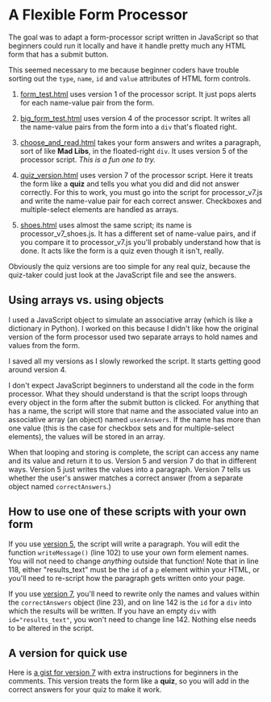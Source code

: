 # A Flexible Form Processor

The goal was to adapt a form-processor script written in JavaScript so that beginners could run it locally and have it handle pretty much any HTML form that has a submit button.

This seemed necessary to me because beginner coders have trouble sorting out the `type`, `name`, `id` and `value` attributes of HTML form controls.

1. [form_test.html](https://macloo.github.io/form-processor/form_test.html) uses version 1 of the processor script. It just pops alerts for each name-value pair from the form.

2. [big_form_test.html](https://macloo.github.io/form-processor/big_form_test.html) uses version 4 of the processor script. It writes all the name-value pairs from the form into a `div` that's floated right.

3. [choose_and_read.html](https://macloo.github.io/form-processor/choose_and_read.html) takes your form answers and writes a paragraph, sort of like **Mad Libs**, in the floated-right `div`. It uses version 5 of the processor script. *This is a fun one to try.*

4. [quiz_version.html](https://macloo.github.io/form-processor/quiz_version.html) uses version 7 of the processor script. Here it treats the form like a **quiz** and tells you what you did and did not answer correctly. For this to work, you must go into the script for processor_v7.js and write the name-value pair for each correct answer. Checkboxes and multiple-select elements are handled as arrays.

5. [shoes.html](https://macloo.github.io/form-processor/shoes.html) uses almost the same script; its name is processor_v7_shoes.js. It has a different set of name-value pairs, and if you compare it to processor_v7.js you'll probably understand how that is done. It acts like the form is a quiz even though it isn't, really.

Obviously the quiz versions are too simple for any real quiz, because the quiz-taker could just look at the JavaScript file and see the answers.

## Using arrays vs. using objects

I used a JavaScript object to simulate an associative array (which is like a dictionary in Python). I worked on this because I didn't like how the original version of the form processor used two separate arrays to hold names and values from the form.

I saved all my versions as I slowly reworked the script. It starts getting good around version 4.

I don't expect JavaScript beginners to understand all the code in the form processor. What they should understand is that the script loops through every object in the form after the submit button is clicked. For anything that has a name, the script will store that name and the associated value into an associative array (an object) named `userAnswers`. If the name has more than one value (this is the case for checkbox sets and for multiple-select elements), the values will be stored in an array.

When that looping and storing is complete, the script can access any name and its value and return it to us. Version 5 and version 7 do that in different ways. Version 5 just writes the values into a paragraph. Version 7 tells us whether the user's answer matches a correct answer (from a separate object named `correctAnswers`.)

## How to use one of these scripts with your own form

If you use [version 5](js/processor_v5.js), the script will write a paragraph. You will edit the function `writeMessage()` (line 102) to use your own form element names. You will not need to change *anything* outside that function! Note that in line 118, either "results_text" must be the `id` of a `p` element within your HTML, or you'll need to re-script how the paragraph gets written onto your page.

If you use [version 7](js/processor_v7.js), you'll need to rewrite only the names and values within the `correctAnswers` object (line 23), and on line 142 is the `id` for a `div` into which the results will be written. If you have an empty `div` with `id="results_text"`, you won't need to change line 142. Nothing else needs to be altered in the script.

## A version for quick use

Here is [a gist for version 7](https://gist.github.com/macloo/c98cc4ab74ab824b806117f94234615c) with extra instructions for beginners in the comments. This version treats the form like a **quiz**, so you will add in the correct answers for your quiz to make it work.
